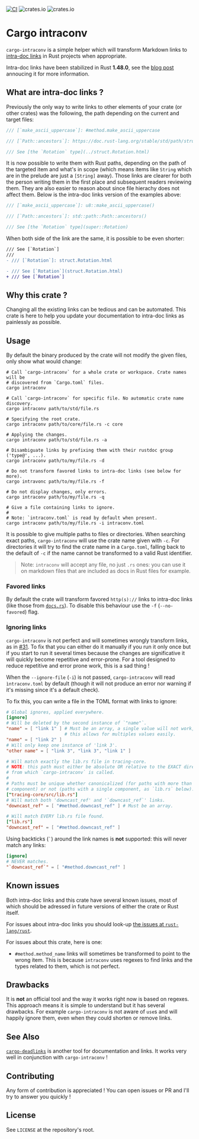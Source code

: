 [![CI](https://github.com/poliorcetics/cargo-intraconv/workflows/ci/badge.svg)](https://github.com/poliorcetics/cargo-intraconv/actions)
![crates.io](https://img.shields.io/crates/v/cargo-intraconv)
![crates.io](https://img.shields.io/crates/l/cargo-intraconv)

# Cargo intraconv

`cargo-intraconv` is a simple helper which will transform Markdown links to
[intra-doc links] in Rust projects when appropriate.

Intra-doc links have been stabilized in Rust **1.48.0**, see the [blog post]
annoucing it for more information.

[intra-doc links]: https://doc.rust-lang.org/nightly/rustdoc/unstable-features.html#linking-to-items-by-type
[blog post]: https://blog.rust-lang.org/2020/11/19/Rust-1.48.html

## What are intra-doc links ?

Previously the only way to write links to other elements of your crate (or other
crates) was the following, the path depending on the current and target files:

```rust
/// [`make_ascii_uppercase`]: #method.make_ascii_uppercase

/// [`Path::ancestors`]: https://doc.rust-lang.org/stable/std/path/struct.Path.html#method.ancestors

/// See [the `Rotation` type](../struct.Rotation.html)
```

It is now possible to write them with Rust paths, depending on the path of the
targeted item and what's in scope (which means items like `String` which are in
the prelude are just a `[String]` away). Those links are clearer for both
the person writing them in the first place and subsequent readers reviewing them.
They are also easier to reason about since file hierachy does not affect them.
Below is the intra-doc links version of the examples above:

```rust
/// [`make_ascii_uppercase`]: u8::make_ascii_uppercase()

/// [`Path::ancestors`]: std::path::Path::ancestors()

/// See [the `Rotation` type](super::Rotation)
```

When both side of the link are the same, it is possible to be even shorter:

```diff
/// See [`Rotation`]
///
- /// [`Rotation`]: struct.Rotation.html

- /// See [`Rotation`](struct.Rotation.html)
+ /// See [`Rotation`]
```

## Why this crate ?

Changing all the existing links can be tedious and can be automated. This crate
is here to help you update your documentation to intra-doc links as painlessly
as possible.

## Usage

By default the binary produced by the crate will not modify the given files,
only show what would change:

```shell
# Call `cargo-intraconv` for a whole crate or workspace. Crate names will be
# discovered from `Cargo.toml` files.
cargo intraconv

# Call `cargo-intraconv` for specific file. No automatic crate name discovery.
cargo intraconv path/to/std/file.rs

# Specifying the root crate.
cargo intraconv path/to/core/file.rs -c core

# Applying the changes.
cargo intraconv path/to/std/file.rs -a

# Disambiguate links by prefixing them with their rustdoc group ('type@', ...).
cargo intraconv path/to/my/file.rs -d

# Do not transform favored links to intra-doc links (see below for more).
cargo intravonc path/to/my/file.rs -f

# Do not display changes, only errors.
cargo intraconv path/to/my/file.rs -q

# Give a file containing links to ignore.
#
# Note: `intraconv.toml` is read by default when present.
cargo intraconv path/to/my/file.rs -i intraconv.toml
```

It is possible to give multiple paths to files or directories. When searching
exact paths, `cargo-intraconv` will use the crate name given with `-c`. For
directories it will try to find the crate name in a `Cargo.toml`, falling back
to the default of `-c` if the name cannot be transformed to a valid Rust
identifier.

> Note: `intraconv` will accept any file, no just `.rs` ones: you can use it
> on markdown files that are included as docs in Rust files for example.

### Favored links

By default the crate will transform favored `http(s)://` links to intra-doc
links (like those from [`docs.rs`](https://docs.rs)). To disable this behaviour
use the `-f` (`--no-favored`) flag.

### Ignoring links

`cargo-intraconv` is not perfect and will sometimes wrongly transform links,
as in [#31]. To fix that you can either do it manually if you run it only once
but if you start to run it several times because the changes are significative
it will quickly become repetitive and error-prone. For a tool designed to
reduce repetitive and error prone work, this is a sad thing !

When the `--ignore-file` (`-i`) is not passed, `cargo-intraconv` will read
`ìntraconv.toml` by default (though it will not produce an error nor warning
if it's missing since it's a default check).

To fix this, you can write a file in the TOML format with links to ignore:

```toml
# Global ignores, applied everywhere.
[ignore]
# Will be deleted by the second instance of `"name"`.
"name" = [ "link 1" ] # Must be an array, a single value will not work,
                      # this allows for multiples values easily.
"name" = [ "link 2" ]
# Will only keep one instance of 'link 3'.
"other name" = [ "link 3", "link 3", "link 1" ]

# Will match exactly the lib.rs file in tracing-core.
# NOTE: this path must either be absolute OR relative to the EXACT directory
# from which `cargo-intraconv` is called.
#
# Paths must be unique whether canonicalized (for paths with more than one
# component) or not (paths with a single component, as `lib.rs` below).
["tracing-core/src/lib.rs"]
# Will match both 'downcast_ref' and '`downcast_ref`' links.
"downcast_ref" = [ "#method.downcast_ref" ] # Must be an array.

# Will match EVERY lib.rs file found.
["lib.rs"]
"downcast_ref" = [ "#method.downcast_ref" ]
```

Using backticks (`` ` ``) around the link names is **not** supported: this will
never match any links:

````toml
[ignore]
# NEVER matches.
"`downcast_ref`" = [ "#method.downcast_ref" ]
````

[#31]: https://github.com/poliorcetics/cargo-intraconv/issues/31

## Known issues

Both intra-doc links and this crate have several known issues, most of which
should be adressed in future versions of either the crate or Rust itself.

For issues about intra-doc links you should look-up [the issues at `rust-lang/rust`].

For issues about this crate, here is one:

  - `#method.method_name` links will sometimes be transformed to point to the
    wrong item. This is because `intraconv` uses regexes to find links and the
    types related to them, which is not perfect.

[the issues at `rust-lang/rust`]: https://github.com/rust-lang/rust/issues?q=is%3Aopen+label%3AA-intra-doc-links+label%3AC-bug

## Drawbacks

It is **not** an official tool and the way it works right now is based on regexes.
This approach means it is simple to understand but it has several drawbacks.
For example `cargo-intraconv` is not aware of `use`s and will happily ignore them,
even when they could shorten or remove links.

## See Also

[`cargo-deadlinks`](https://github.com/deadlinks/cargo-deadlinks) is another
tool for documentation and links. It works very well in conjunction with
`cargo-intraconv` !

## Contributing

Any form of contribution is appreciated ! You can open issues or PR and I'll
try to answer you quickly !

## License

See `LICENSE` at the repository's root.
